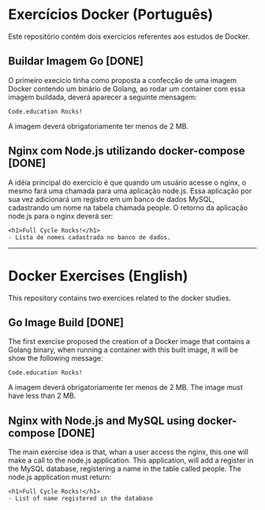 # Exercícios Docker (Português)

Este repositório contém dois exercícios referentes aos estudos de Docker.

## Buildar Imagem Go [DONE]

O primeiro execício tinha como proposta a confecção de uma imagem Docker contendo um binário de Golang, ao rodar um container com essa imagem buildada, deverá aparecer a seguinte mensagem:
```
Code.education Rocks!
```
A imagem deverá obrigatoriamente ter menos de 2 MB.

## Nginx com Node.js utilizando docker-compose [DONE]

A idéia principal do exercício é que quando um usuário acesse o nginx, o mesmo fará uma chamada para uma aplicação node.js. Essa aplicação por sua vez adicionará um registro em um banco de dados MySQL, cadastrando um nome na tabela chamada people.
O retorno da aplicação node.js para o nginx deverá ser:

```
<h1>Full Cycle Rocks!</h1>
- Lista de nomes cadastrada no banco de dados.
```

---

# Docker Exercises (English)

This repository contains two exercices related to the docker studies.

## Go Image Build [DONE]

The first exercise proposed the creation of a Docker image that contains a Golang binary, when running a container with this built image, it will be show the following message:
```
Code.education Rocks!
```
A imagem deverá obrigatoriamente ter menos de 2 MB.
The image must have less than 2 MB.

## Nginx with Node.js and MySQL using docker-compose [DONE]

The main exercise idea is that, whan a user access the nginx, this one will make a call to the node.js application. This application, will add a register in the MySQL database, registering a name in the table called people.
The node.js application must return:

```
<h1>Full Cycle Rocks!</h1>
- List of name registered in the database
